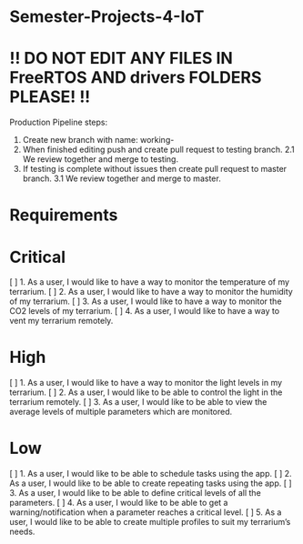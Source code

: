 # Semester-Projects-4-IoT

# !! DO NOT EDIT ANY FILES IN FreeRTOS AND drivers FOLDERS PLEASE! !! 

Production Pipeline steps:

1. Create new branch with name: working-<taskname>
2. When finished editing push and create pull request to testing branch.
2.1 We review together and merge to testing.
3. If testing is complete without issues then create pull request to master branch.
3.1 We review together and merge to master.

# Requirements
# Critical
[ ] 1. As a user, I would like to have a way to monitor the temperature of my terrarium.
[ ] 2. As a user, I would like to have a way to monitor the humidity of my terrarium.
[ ] 3. As a user, I would like to have a way to monitor the CO2 levels of my terrarium.
[ ] 4. As a user, I would like to have a way to vent my terrarium remotely.
# High
[ ] 1. As a user, I would like to have a way to monitor the light levels in my terrarium.
[ ] 2. As a user, I would like to be able to control the light in the terrarium remotely.
[ ] 3. As a user, I would like to be able to view the average levels of multiple
parameters which are monitored.
# Low
[ ] 1. As a user, I would like to be able to schedule tasks using the app.
[ ] 2. As a user, I would like to be able to create repeating tasks using the app.
[ ] 3. As a user, I would like to be able to define critical levels of all the parameters.
[ ] 4. As a user, I would like to be able to get a warning/notification when a parameter
reaches a critical level.
[ ] 5. As a user, I would like to be able to create multiple profiles to suit my terrarium’s
needs.
